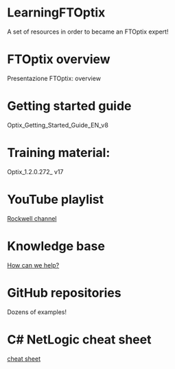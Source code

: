 # LearningFTOptix
A set of resources in order to became an FTOptix expert!

# FTOptix overview
Presentazione FTOptix: overview

# Getting started guide 
Optix_Getting_Started_Guide_EN_v8 

# Training material: 
Optix_1.2.0.272_ v17

# YouTube playlist
[Rockwell channel](https://www.youtube.com/playlist?list=PL3K_BigUXJ1M1-JpRiwIIhzJUbhwtK3yy)

# Knowledge base
[How can we help?](https://rockwellautomation.custhelp.com/app/home)

# GitHub repositories 
Dozens of examples!

# C# NetLogic cheat sheet
[cheat sheet](https://github.com/FactoryTalk-Optix/NetLogic_CheatSheet)
